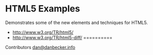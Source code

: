 HTML5 Examples
==========

Demonstrates some of the new elements and techniques for HTML5.

   * http://www.w3.org/TR/html5/
   * http://www.w3.org/TR/html5-diff/
==========

Contributors
dan@danbecker.info   
